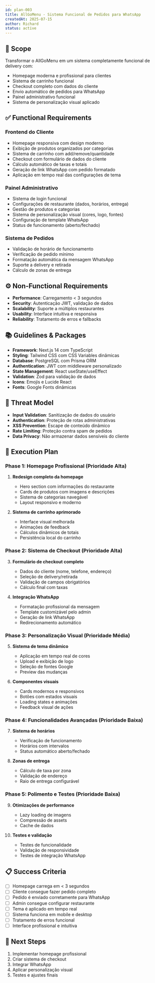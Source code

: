 ```yaml
---
id: plan-003
title: AllGoMenu - Sistema Funcional de Pedidos para WhatsApp
createdAt: 2025-07-15
author: Richard
status: active
---
```


## 🧩 Scope

Transformar o AllGoMenu em um sistema completamente funcional de delivery com:
- Homepage moderna e profissional para clientes
- Sistema de carrinho funcional
- Checkout completo com dados do cliente
- Envio automático de pedidos para WhatsApp
- Painel administrativo funcional
- Sistema de personalização visual aplicado

## ✅ Functional Requirements

### Frontend do Cliente
- Homepage responsiva com design moderno
- Exibição de produtos organizados por categorias
- Sistema de carrinho com add/remove/quantidade
- Checkout com formulário de dados do cliente
- Cálculo automático de taxas e totais
- Geração de link WhatsApp com pedido formatado
- Aplicação em tempo real das configurações de tema

### Painel Administrativo
- Sistema de login funcional
- Configurações de restaurante (dados, horários, entrega)
- Gestão de produtos e categorias
- Sistema de personalização visual (cores, logo, fontes)
- Configuração de template WhatsApp
- Status de funcionamento (aberto/fechado)

### Sistema de Pedidos
- Validação de horário de funcionamento
- Verificação de pedido mínimo
- Formatação automática da mensagem WhatsApp
- Suporte a delivery e retirada
- Cálculo de zonas de entrega

## ⚙️ Non-Functional Requirements

- **Performance**: Carregamento < 3 segundos
- **Security**: Autenticação JWT, validação de dados
- **Scalability**: Suporte a múltiplos restaurantes
- **Usability**: Interface intuitiva e responsiva
- **Reliability**: Tratamento de erros e fallbacks

## 📚 Guidelines & Packages

- **Framework**: Next.js 14 com TypeScript
- **Styling**: Tailwind CSS com CSS Variables dinâmicas
- **Database**: PostgreSQL com Prisma ORM
- **Authentication**: JWT com middleware personalizado
- **State Management**: React useState/useEffect
- **Validation**: Zod para validação de dados
- **Icons**: Emojis e Lucide React
- **Fonts**: Google Fonts dinâmicas

## 🔐 Threat Model

- **Input Validation**: Sanitização de dados do usuário
- **Authentication**: Proteção de rotas administrativas
- **XSS Prevention**: Escape de conteúdo dinâmico
- **Rate Limiting**: Proteção contra spam de pedidos
- **Data Privacy**: Não armazenar dados sensíveis do cliente

## 🔢 Execution Plan

### Phase 1: Homepage Profissional (Prioridade Alta)
1. **Redesign completo da homepage**
   - Hero section com informações do restaurante
   - Cards de produtos com imagens e descrições
   - Sistema de categorias navegável
   - Layout responsivo e moderno

2. **Sistema de carrinho aprimorado**
   - Interface visual melhorada
   - Animações de feedback
   - Cálculos dinâmicos de totais
   - Persistência local do carrinho

### Phase 2: Sistema de Checkout (Prioridade Alta)
3. **Formulário de checkout completo**
   - Dados do cliente (nome, telefone, endereço)
   - Seleção de delivery/retirada
   - Validação de campos obrigatórios
   - Cálculo final com taxas

4. **Integração WhatsApp**
   - Formatação profissional da mensagem
   - Template customizável pelo admin
   - Geração de link WhatsApp
   - Redirecionamento automático

### Phase 3: Personalização Visual (Prioridade Média)
5. **Sistema de tema dinâmico**
   - Aplicação em tempo real de cores
   - Upload e exibição de logo
   - Seleção de fontes Google
   - Preview das mudanças

6. **Componentes visuais**
   - Cards modernos e responsivos
   - Botões com estados visuais
   - Loading states e animações
   - Feedback visual de ações

### Phase 4: Funcionalidades Avançadas (Prioridade Baixa)
7. **Sistema de horários**
   - Verificação de funcionamento
   - Horários com intervalos
   - Status automático aberto/fechado

8. **Zonas de entrega**
   - Cálculo de taxa por zona
   - Validação de endereço
   - Raio de entrega configurável

### Phase 5: Polimento e Testes (Prioridade Baixa)
9. **Otimizações de performance**
   - Lazy loading de imagens
   - Compressão de assets
   - Cache de dados

10. **Testes e validação**
    - Testes de funcionalidade
    - Validação de responsividade
    - Testes de integração WhatsApp

## 📋 Success Criteria

- [ ] Homepage carrega em < 3 segundos
- [ ] Cliente consegue fazer pedido completo
- [ ] Pedido é enviado corretamente para WhatsApp
- [ ] Admin consegue configurar restaurante
- [ ] Tema é aplicado em tempo real
- [ ] Sistema funciona em mobile e desktop
- [ ] Tratamento de erros funcional
- [ ] Interface profissional e intuitiva

## 🚀 Next Steps

1. Implementar homepage profissional
2. Criar sistema de checkout
3. Integrar WhatsApp
4. Aplicar personalização visual
5. Testes e ajustes finais 